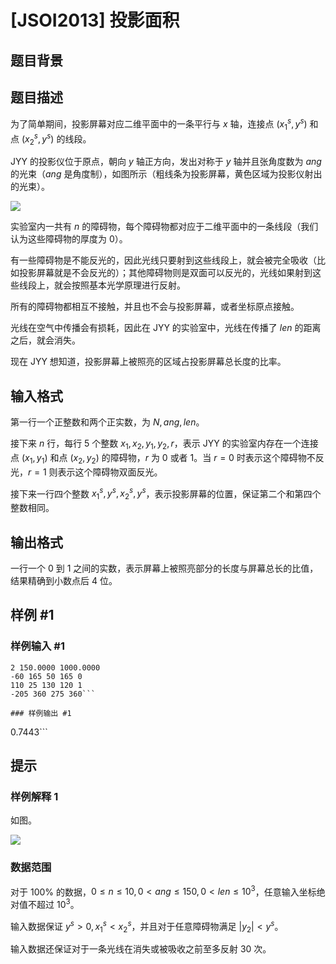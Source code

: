 # [JSOI2013] 投影面积

## 题目背景



## 题目描述

为了简单期间，投影屏幕对应二维平面中的一条平行与 $x$ 轴，连接点 $(x_1^s,y^s)$ 和点 $(x_2^s,y^s)$ 的线段。

JYY 的投影仪位于原点，朝向 $y$ 轴正方向，发出对称于 $y$ 轴并且张角度数为 $ang$ 的光束（$ang$ 是角度制），如图所示（粗线条为投影屏幕，黄色区域为投影仪射出的光束）。

![](https://cdn.luogu.com.cn/upload/image_hosting/ate0zcyz.png)

实验室内一共有 $n$ 的障碍物，每个障碍物都对应于二维平面中的一条线段（我们认为这些障碍物的厚度为 $0$）。

有一些障碍物是不能反光的，因此光线只要射到这些线段上，就会被完全吸收（比如投影屏幕就是不会反光的）；其他障碍物则是双面可以反光的，光线如果射到这些线段上，就会按照基本光学原理进行反射。

所有的障碍物都相互不接触，并且也不会与投影屏幕，或者坐标原点接触。

光线在空气中传播会有损耗，因此在 JYY 的实验室中，光线在传播了 $len$ 的距离之后，就会消失。

现在 JYY 想知道，投影屏幕上被照亮的区域占投影屏幕总长度的比率。

## 输入格式

第一行一个正整数和两个正实数，为 $N,ang,len$。

接下来 $n$ 行，每行 $5$ 个整数 $x_1,x_2,y_1,y_2,r$，表示 JYY 的实验室内存在一个连接点 $(x_1,y_1)$ 和点 $(x_2,y_2)$ 的障碍物，$r$ 为 $0$ 或者 $1$。当 $r=0$ 时表示这个障碍物不反光，$r=1$ 则表示这个障碍物双面反光。

接下来一行四个整数 $x_1^s,y^s,x_2^s,y^s$，表示投影屏幕的位置，保证第二个和第四个整数相同。

## 输出格式

一行一个 $0$ 到 $1$ 之间的实数，表示屏幕上被照亮部分的长度与屏幕总长的比值，结果精确到小数点后 $4$ 位。

## 样例 #1

### 样例输入 #1
```
2 150.0000 1000.0000
-60 165 50 165 0
110 25 130 120 1
-205 360 275 360```

### 样例输出 #1

```
0.7443```

## 提示

### 样例解释 1

如图。

![](https://cdn.luogu.com.cn/upload/image_hosting/k09d8sjd.png)

### 数据范围

对于 $100\%$ 的数据，$0\leq n\leq 10,0<ang\leq 150,0<len\leq 10^3$，任意输入坐标绝对值不超过 $10^3$。

输入数据保证 $y^s>0,x_1^s<x_2^s$，并且对于任意障碍物满足 $\vert y_2\vert<y^s$。

输入数据还保证对于一条光线在消失或被吸收之前至多反射 $30$ 次。
